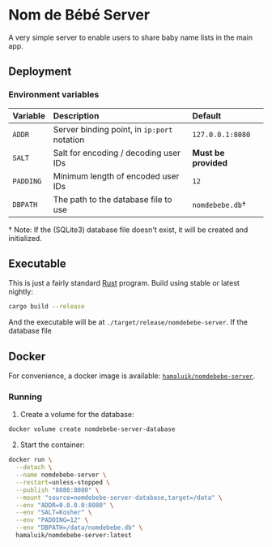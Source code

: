 # Nom de Bébé Server

A very simple server to enable users to share baby name lists in the main app.

## Deployment

### Environment variables

| Variable  | Description                                 | Default              |
|:----------|:--------------------------------------------|:---------------------|
| `ADDR`    | Server binding point, in `ip:port` notation | `127.0.0.1:8080`     |
| `SALT`    | Salt for encoding / decoding user IDs       | **Must be provided** |
| `PADDING` | Minimum length of encoded user IDs          | `12`                 |
| `DBPATH`  | The path to the database file to use        | `nomdebebe.db`†      |

† Note: If the (SQLite3) database file doesn't exist, it will be created and initialized.

## Executable

This is just a fairly standard [Rust](https://www.rust-lang.org/) program. Build using stable or latest nightly:

```bash
cargo build --release
```

And the executable will be at `./target/release/nomdebebe-server`. If the database file

## Docker

For convenience, a docker image is available: [`hamaluik/nomdebebe-server`](https://hub.docker.com/repository/docker/hamaluik/nomdebebe-server).

### Running

1. Create a volume for the database:
```bash
docker volume create nomdebebe-server-database
```
2. Start the container:
```bash
docker run \
  --detach \
  --name nomdebebe-server \
  --restart=unless-stopped \
  --publish "8080:8080" \
  --mount "source=nomdebebe-server-database,target=/data" \
  --env "ADDR=0.0.0.0:8080" \
  --env "SALT=Kosher" \
  --env "PADDING=12" \
  --env "DBPATH=/data/nomdebebe.db" \
  hamaluik/nomdebebe-server:latest
```

